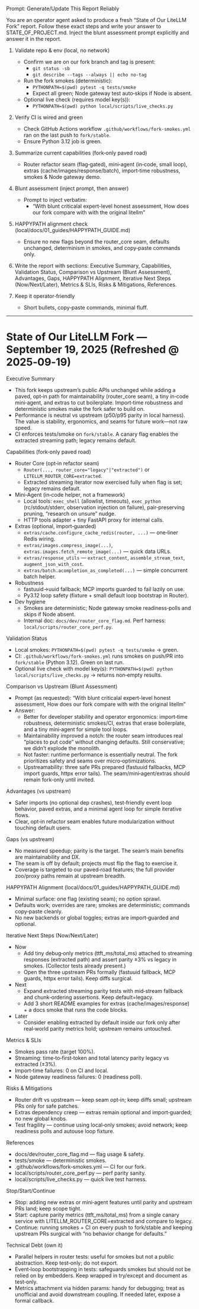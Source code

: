 Prompt: Generate/Update This Report Reliably

You are an operator agent asked to produce a fresh “State of Our LiteLLM Fork” report. Follow these exact steps and write your answer to STATE_OF_PROJECT.md. Inject the blunt assessment prompt explicitly and answer it in the report.

1) Validate repo & env (local, no network)
   - Confirm we are on our fork branch and tag is present:
     - `git status -sb`
     - `git describe --tags --always || echo no-tag`
   - Run the fork smokes (deterministic):
     - `PYTHONPATH=$(pwd) pytest -q tests/smoke`
     - Expect all green; Node gateway test auto‑skips if Node is absent.
   - Optional live check (requires model key(s)):
     - `PYTHONPATH=$(pwd) python local/scripts/live_checks.py`

2) Verify CI is wired and green
   - Check GitHub Actions workflow `.github/workflows/fork-smokes.yml` ran on the last push to `fork/stable`.
   - Ensure Python 3.12 job is green.

3) Summarize current capabilities (fork‑only paved road)
   - Router refactor seam (flag‑gated), mini‑agent (in‑code, small loop), extras (cache/images/response/batch), import‑time robustness, smokes & Node gateway demo.

4) Blunt assessment (inject prompt, then answer)
   - Prompt to inject verbatim:
     - “With blunt criticalal expert-level honest assessment, How does our fork compare with with the original litellm”

5) HAPPYPATH alignment check (local/docs/01_guides/HAPPYPATH_GUIDE.md)
   - Ensure no new flags beyond the router_core seam, defaults unchanged, determinism in smokes, and copy‑paste commands only.

6) Write the report with sections: Executive Summary, Capabilities, Validation Status, Comparison vs Upstream (Blunt Assessment), Advantages, Gaps, HAPPYPATH Alignment, Iterative Next Steps (Now/Next/Later), Metrics & SLIs, Risks & Mitigations, References.

7) Keep it operator‑friendly
   - Short bullets, copy‑paste commands, minimal fluff.

---

# State of Our LiteLLM Fork — September 19, 2025 (Refreshed @ 2025‑09‑19)

Executive Summary
- This fork keeps upstream’s public APIs unchanged while adding a paved, opt‑in path for maintainability (router_core seam), a tiny in‑code mini‑agent, and extras to cut boilerplate. Import‑time robustness and deterministic smokes make the fork safer to build on.
- Performance is neutral vs upstream (p50/p95 parity in local harness). The value is stability, ergonomics, and seams for future work—not raw speed.
- CI enforces tests/smoke on `fork/stable`. A canary flag enables the extracted streaming path; legacy remains default.

Capabilities (fork‑only paved road)
- Router Core (opt‑in refactor seam)
  - `Router(..., router_core="legacy"|"extracted")` or `LITELLM_ROUTER_CORE=extracted`.
  - Extracted streaming iterator now exercised fully when flag is set; legacy remains default.
- Mini‑Agent (in‑code helper, not a framework)
  - Local tools: `exec_shell` (allowlist, timeouts), `exec_python` (rc/stdout/stderr, observation injection on failure), pair‑preserving pruning, “research on unsure” nudge.
  - HTTP tools adapter + tiny FastAPI proxy for internal calls.
- Extras (optional, import‑guarded)
  - `extras/cache.configure_cache_redis(router, ...)` — one‑liner Redis wiring.
  - `extras/images.compress_image(...)`, `extras.images.fetch_remote_image(...)` — quick data URLs.
  - `extras/response_utils` — `extract_content`, `assemble_stream_text`, `augment_json_with_cost`.
  - `extras/batch.acompletion_as_completed(...)` — simple concurrent batch helper.
- Robustness
  - fastuuid→uuid fallback; MCP imports guarded to fail lazily on use.
  - Py3.12 loop safety (fixture + small default loop bootstrap in Router).
- Dev hygiene
  - Smokes are deterministic; Node gateway smoke readiness‑polls and skips if Node absent.
  - Internal doc: `docs/dev/router_core_flag.md`. Perf harness: `local/scripts/router_core_perf.py`.

Validation Status
- Local smokes: `PYTHONPATH=$(pwd) pytest -q tests/smoke` → green.
- CI: `.github/workflows/fork-smokes.yml` runs smokes on push/PR into `fork/stable` (Python 3.12). Green on last run.
- Optional live check with model key(s): `PYTHONPATH=$(pwd) python local/scripts/live_checks.py` → returns non‑empty results.

Comparison vs Upstream (Blunt Assessment)
- Prompt (as requested): “With blunt criticalal expert-level honest assessment, How does our fork compare with with the original litellm”
- Answer:
  - Better for developer stability and operator ergonomics: import‑time robustness, deterministic smokes/CI, extras that erase boilerplate, and a tiny mini‑agent for simple tool loops.
  - Maintainability improved a notch: the router seam introduces real “places to put code” without changing defaults. Still conservative; we didn’t explode the monolith.
  - Not faster: runtime performance is essentially neutral. The fork prioritizes safety and seams over micro‑optimizations.
  - Upstreamability: three safe PRs prepared (fastuuid fallbacks, MCP import guards, httpx error tails). The seam/mini‑agent/extras should remain fork‑only until invited.

Advantages (vs upstream)
- Safer imports (no optional dep crashes), test‑friendly event loop behavior, paved extras, and a minimal agent loop for simple iterative flows.
- Clear, opt‑in refactor seam enables future modularization without touching default users.

Gaps (vs upstream)
- No measured speedup; parity is the target. The seam’s main benefits are maintainability and DX.
- The seam is off by default; projects must flip the flag to exercise it.
- Coverage is targeted to our paved‑road features; the full provider zoo/proxy paths remain at upstream breadth.

HAPPYPATH Alignment (local/docs/01_guides/HAPPYPATH_GUIDE.md)
- Minimal surface: one flag (existing seam); no option sprawl.
- Defaults work; overrides are rare; smokes are deterministic; commands copy‑paste cleanly.
- No new backends or global toggles; extras are import‑guarded and optional.

Iterative Next Steps (Now/Next/Later)
- Now
  - Add tiny debug‑only metrics (ttft_ms/total_ms) attached to streaming responses (extracted path) and assert parity ±3% vs legacy in smokes. (Collector tests already present.)
  - Open the three upstream PRs formally (fastuuid fallback, MCP guards, httpx error tails). Keep diffs surgical.
- Next
  - Expand extracted streaming parity tests with mid‑stream fallback and chunk‑ordering assertions. Keep default=legacy.
  - Add 3 short README examples for extras (cache/images/response) + a docs smoke that runs the code blocks.
- Later
  - Consider enabling extracted by default inside our fork only after real‑world parity metrics hold; upstream remains untouched.

Metrics & SLIs
- Smokes pass rate (target 100%).
- Streaming: time‑to‑first‑token and total latency parity legacy vs extracted (±3%).
- Import‑time failures: 0 on CI and local.
- Node gateway readiness failures: 0 (readiness poll).

Risks & Mitigations
- Router drift vs upstream — keep seam opt‑in; keep diffs small; upstream PRs only for safe patches.
- Extras dependency creep — extras remain optional and import‑guarded; no new global knobs.
- Test fragility — continue using local‑only smokes; avoid network; keep readiness polls and autouse loop fixture.

References
- docs/dev/router_core_flag.md — flag usage & safety.
- tests/smoke — deterministic smokes.
- .github/workflows/fork-smokes.yml — CI for our fork.
- local/scripts/router_core_perf.py — perf parity sanity.
- local/scripts/live_checks.py — quick live test harness.


Stop/Start/Continue
- Stop: adding new extras or mini‑agent features until parity and upstream PRs land; keep scope tight.
- Start: capture parity metrics (ttft_ms/total_ms) from a single canary service with LITELLM_ROUTER_CORE=extracted and compare to legacy.
- Continue: running smokes + CI on every push to fork/stable and keeping upstream PRs surgical with “no behavior change for defaults.”

Technical Debt (own it)
- Parallel helpers in router tests: useful for smokes but not a public abstraction. Keep test‑only; do not export.
- Event‑loop bootstrapping in tests: safeguards smokes but should not be relied on by embedders. Keep wrapped in try/except and document as test‑only.
- Metrics attachment via hidden params: handy for debugging; treat as unofficial and avoid downstream coupling. If needed later, expose a formal callback.
